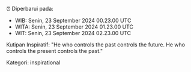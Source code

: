 ⏰ Diperbarui pada:
- WIB: Senin, 23 September 2024 00.23.00 UTC
- WITA: Senin, 23 September 2024 01.23.00 UTC
- WIT: Senin, 23 September 2024 02.23.00 UTC

Kutipan Inspiratif:
"He who controls the past controls the future. He who controls the present controls the past."


Kategori: inspirational

